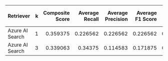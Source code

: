 | Retriever       |   k |   Composite Score |   Average Recall |   Average Precision |   Average F1 Score |   Average MRR |   Average Hit Rate |   Average nDCG |   Average Confusion Rate |
|:----------------|----:|------------------:|-----------------:|--------------------:|-------------------:|--------------:|-------------------:|---------------:|-------------------------:|
| Azure AI Search |   1 |          0.359375 |         0.226562 |            0.226562 |           0.226562 |      0.226562 |           0.226562 |       0.226562 |                 0.109375 |
| Azure AI Search |   3 |          0.339063 |         0.34375  |            0.114583 |           0.171875 |      0.279948 |           0.226562 |       0.279948 |                 0.154948 |
